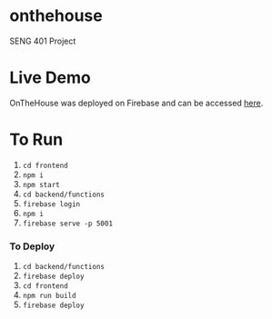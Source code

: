 # onthehouse

SENG 401 Project

# Live Demo
OnTheHouse was deployed on Firebase and can be accessed [here](https://seng-401-on-the-house.web.app/).

# To Run
1. `cd frontend`
2. `npm i`
3. `npm start`
4. `cd backend/functions`
5. `firebase login`
6. `npm i`
7. `firebase serve -p 5001`

### To Deploy
1. `cd backend/functions`
2. `firebase deploy`
3. `cd frontend`
4. `npm run build`
5. `firebase deploy`
